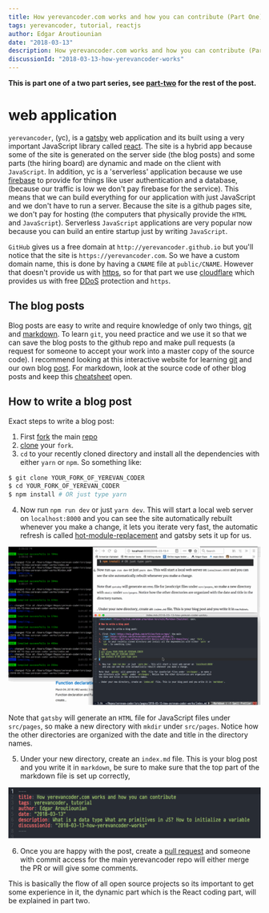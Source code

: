 ```yaml
---
title: How yerevancoder.com works and how you can contribute (Part One)
tags: yerevancoder, tutorial, reactjs
author: Edgar Aroutiounian
date: "2018-03-13"
description: How yerevancoder.com works and how you can contribute (Part One)
discussionId: "2018-03-13-how-yerevancoder-works"
---
```


**This is part one of a two part series, see
[part-two](../2018-04-05-how-yerevan-coder-works-part-two) for the rest of the post.**

# web application

`yerevancoder`, (yc), is a [gatsby](https://www.gatsbyjs.org/) web application and its built using a
very important JavaScript library called [react](https://reactjs.org/). The site is a hybrid app
because some of the site is generated on the server side (the blog posts) and some parts (the hiring
board) are dynamic and made on the client with `JavaScript`. In addition, yc is a 'serverless' application
because we use [firebase](https://firebase.google.com/) to provide for things like user
authentication and a database, (because our traffic is low we don't pay firebase for the
service). This means that we can build everything for our application with just JavaScript and we
don't have to run a server. Because the site is a github pages site, we don't pay for hosting (the
computers that physically provide the `HTML` and `JavaScript`). Serverless `JavaScript` applications
are very popular now because you can build an entire startup just by writing `JavaScript`.

`GitHub` gives us a free domain at `http://yerevancoder.github.io` but you'll notice that the site
is `https://yerevancoder.com`. So we have a custom domain name, this is done by having a `CNAME`
file at `public/CNAME`. However that doesn't provide us with
[https](https://en.wikipedia.org/wiki/HTTPS), so for that part we use
[cloudflare](https://www.cloudflare.com/) which provides us with free
[DDoS](https://en.wikipedia.org/wiki/Denial-of-service_attack) protection and `https`.

## The blog posts

Blog posts are easy to write and require knowledge of only two things, [git](https://git-scm.com/)
and [markdown](https://en.wikipedia.org/wiki/Markdown). To learn `git`, you need practice and we use
it so that we can save the blog posts to the github repo and make pull requests (a request for
someone to accept your work into a master copy of the source code). I recommend looking at this
interactive website for learning [git](https://learngitbranching.js.org/) and our own blog
[post](https://yerevancoder.com/2018-02-18-git-and-github/). For markdown, look at the source code
of other blog posts and keep this
[cheatsheet](https://github.com/adam-p/markdown-here/wiki/Markdown-Cheatsheet) open.

## How to write a blog post

Exact steps to write a blog post:

1.  First [fork](https://help.github.com/articles/fork-a-repo/) the main
    [repo](https://github.com/yerevancoder/yerevancoder.github.io)
2.  [clone](https://git-scm.com/book/en/v2/Git-Basics-Getting-a-Git-Repository) your `fork`.
3.  `cd` to your recently cloned directory and install all the dependencies with either `yarn` or
    `npm`. So something like:

```bash
$ git clone YOUR_FORK_OF_YEREVAN_CODER
$ cd YOUR_FORK_OF_YEREVAN_CODER
$ npm install # OR just type yarn
```

4.  Now run `npm run dev` or just `yarn dev`. This will start a local web server on `localhost:8000`
    and you can see the site automatically rebuilt whenever you make a change, it lets you iterate
    very fast, the automatic refresh is called
    [hot-module-replacement](https://webpack.js.org/concepts/hot-module-replacement/) and gatsby sets
    it up for us.

![](./hmr-refresh-is-awesome.gif)

Note that `gatsby` will generate an `HTML` file for JavaScript files under `src/pages`, so make a
new directory with `mkdir` under `src/pages`. Notice how the other directories are organized with
the date and title in the directory names.

5.  Under your new directory, create an `index.md` file. This is your blog post and you write it in
    `markdown`, be sure to make sure that the top part of the markdown file is set up correctly,

![](./meta-data.png)

6.  Once you are happy with the post, create a [pull
    request](https://help.github.com/articles/about-pull-requests/) and someone with commit access
    for the main yerevancoder repo will either merge the PR or will give some comments.

This is basically the flow of all open source projects so its important to get some experience in
it, the dynamic part which is the React coding part, will be explained in part two.
